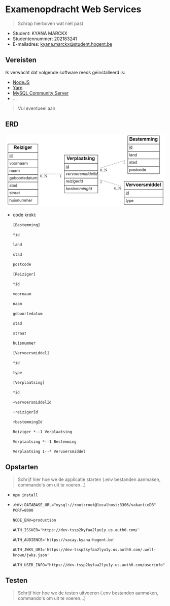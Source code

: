 # Examenopdracht Web Services

> Schrap hierboven wat niet past

- Student: KYANA MARCKX
- Studentennummer: 202183241
- E-mailadres: kyana.marckx@student.hogent.be

## Vereisten

Ik verwacht dat volgende software reeds geïnstalleerd is:

- [NodeJS](https://nodejs.org)
- [Yarn](https://yarnpkg.com)
- [MySQL Community Server](https://dev.mysql.com/downloads/mysql/)
- ...

> Vul eventueel aan

## ERD
  ![ERD](/images/ERD.png)
- code kroki:
  
  `[Bestemming]`
  
  `*id`
  
  `land`
  
  `stad`
  
  `postcode`

  `[Reiziger]`
  
  `*id`
  
  `voornaam`
  
  `naam`
  
  `geboortedatum`
  
  `stad`

  `straat`

  `huisnummer`

  `[Vervoersmiddel]`
  
  `*id`
  
  `type`

  `[Verplaatsing]`

  `*id`

  `+vervoersmiddelId`

  `+reizigerId`

  `+bestemmingId`

  `Reiziger *--1 Verplaatsing`
  
  `Verplaatsing *--1 Bestemming`

  `Verplaatsing 1--* Vervoersmiddel`

## Opstarten

> Schrijf hier hoe we de applicatie starten (.env bestanden aanmaken, commando's om uit te voeren...)

- `npm install`

- .env: 
  `DATABASE_URL="mysql://root:root@localhost:3306/vakantieDB"`
  `PORT=8000`

  `NODE_ENV=production`

  `AUTH_ISSUER='https://dev-tssp2kyfaa2lyu1y.us.auth0.com/'`

  `AUTH_AUDIENCE='https://vacay.kyana-hogent.be'`

  `AUTH_JWKS_URI='https://dev-tssp2kyfaa2lyu1y.us.auth0.com/.well-known/jwks.json'`

  `AUTH_USER_INFO="https://dev-tssp2kyfaa2lyu1y.us.auth0.com/userinfo"`

## Testen

> Schrijf hier hoe we de testen uitvoeren (.env bestanden aanmaken, commando's om uit te voeren...)
